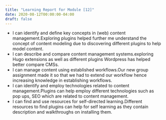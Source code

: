 ```yaml
---
title: "Learning Report for Module [12]"
date: 2020-08-12T00:00:00-04:00
draft: false
---
```

- I can identify and define key concepts in (web) content management.Exploring plugins helped further me understand the concept of content modeling due to discovering different plugins to help model  content.
- I can describe and compare content management systems.exploring Hugo extensions as well as different plugins Wordpress has helped better compare CMSs.
- I can manage content using established workflows.Our new group assignment made it so that we had to extend our workflow hence increasing knowledge in establishing workflows.
- I can identify and employ technologies related to content management.Plugins can help employ different technologies such as pop ups, SEO which are related to content management.
- I can find and use resources for self-directed learning.Different resources to find plugins can help for self learning as they contain description and walkthroughs on installing them.

